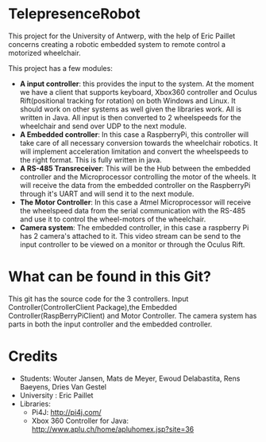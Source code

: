 # TelepresenceRobot
This project for the University of Antwerp, with the help of Eric Paillet concerns creating a robotic embedded system to remote control a motorized wheelchair. 

This project has a few modules:
* **A input controller**: this provides the input to the system.  At the moment we have a client that supports keyboard, Xbox360 controller and Oculus Rift(positional tracking for rotation) on both Windows and Linux. It should work on other systems as well given the libraries work. All is written in Java. All input is then converted to 2 wheelspeeds for the wheelchair and send over UDP to the next module. 
* **A Embedded controller**: In this case a RaspberryPi, this controller will take care of all necessary conversion towards the wheelchair robotics. It will implement acceleration limitation and convert the wheelspeeds to the right format. This is fully written in java. 
* **A RS-485 Transreceiver**: This will be the Hub between the embedded controller and the Microprocessor controlling the motor of the wheels. It will receive the data from the embedded controller on the RaspberryPi through it's UART and will send it to the next module.
* **The Motor Controller**: In this case a Atmel Microprocessor will receive the wheelspeed data from the serial communication with the RS-485 and use it to control the wheel-motors of the wheelchair.
* **Camera system**: The embedded controller, in this case a raspberry Pi has 2 camera's attached to it. This video stream can be send to the input controller to be viewed on a monitor or through the Oculus Rift.

# What can be found in this Git?
This git has the source code for the 3 controllers. Input Controller(ControllerClient Package),the Embedded Controller(RaspBerryPiClient) and Motor Controller. The camera system has parts in both the input controller and the embedded controller. 


# Credits
* Students: Wouter Jansen, Mats de Meyer, Ewoud Delabastita, Rens Baeyens, Dries Van Gestel
* University : Eric Paillet
* Libraries:
  * Pi4J: http://pi4j.com/
  * Xbox 360 Controller for Java: http://www.aplu.ch/home/apluhomex.jsp?site=36

